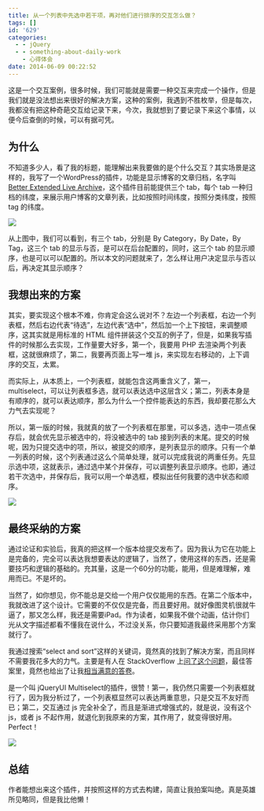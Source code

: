 ```yaml
---
title: 从一个列表中先选中若干项，再对他们进行排序的交互怎么做？
tags: []
id: '629'
categories:
  - - jQuery
  - - something-about-daily-work
    - 心得体会
date: 2014-06-09 00:22:52
---
```


这是一个交互案例，很多时候，我们可能就是需要一种交互来完成一个操作，但是我们就是没法想出来很好的解决方案，这种的案例，我遇到不胜枚举，但是每次，我都没有把这种奇葩交互给记录下来，今次，我就想到了要记录下来这个事情，以便今后查倒的时候，可以有据可凭。

## 为什么

不知道多少人，看了我的标题，能理解出来我要做的是个什么交互？其实场景是这样的，我写了一个WordPress的插件，功能是显示博客的文章归档，名字叫 [Better Extended Live Archive](http://wordpress.org/plugins/better-extended-live-archive/)，这个插件目前能提供三个 tab，每个 tab 一种归档的纬度，来展示用户博客的文章列表，比如按照时间纬度，按照分类纬度，按照 tag 的纬度。

![](https://www.evernote.com/shard/s44/sh/5a8993a1-0cdc-4bc2-8052-7e2d44eccde1/b2559deec5cceb48e3df65a4669cfa5b/deep/0/Archives.png)

从上图中，我们可以看到，有三个 tab，分别是 By Category，By Date，By Tag，这三个 tab 的显示与否，是可以在后台配置的，同时，这三个 tab 的显示顺序，也是可以可以配置的。所以本文的问题就来了，怎么样让用户决定显示与否以后，再决定其显示顺序？

## 我想出来的方案

其实，要实现这个根本不难，你肯定会这么说对不？左边一个列表框，右边一个列表框，然后右边代表“待选”，左边代表“选中”，然后加一个上下按钮，来调整顺序，这其实就是用标准的 HTML 组件拼装这个交互的例子了，但是，如果我写插件的时候那么去实现，工作量要大好多，第一个，我要用 PHP 去渲染两个列表框，这就很麻烦了，第二，我要再页面上写一堆 js，来实现左右移动的，上下调序的交互，太累。

而实际上，从本质上，一个列表框，就能包含这两重含义了，第一，multiselect，可以让列表框多选，就可以表达选中这层含义；第二，列表本身是有顺序的，就可以表达顺序，那么为什么一个控件能表达的东西，我却要花那么大力气去实现呢？

所以，第一版的时候，我就真的放了一个列表框在那里，可以多选，选中一项点保存后，就会优先显示被选中的，将没被选中的 tab 接到列表的末尾。提交的时候呢，因为只提交选中的项，所以，被提交的顺序，是列表显示的顺序。只有一个单一列表的时候，这个列表通过这么个简单处理，就可以完成我说的两重任务。先显示选中项，这就表示，通过选中某个并保存，可以调整列表显示顺序。也即，通过若干次选中，并保存后，我可以用一个单选框，模拟出任何我要的选中状态和顺序。

![](https://www.evernote.com/shard/s44/sh/0d7d0e28-2a19-4682-acca-551b9a1543a3/859575d37b0469d781ae451fb1c0b1c8/deep/0/Better-Extended-Live-Archive-Options---Becomin'-Charles---WordPress.png)

## 最终采纳的方案

通过论证和实验后，我真的把这样一个版本给提交发布了。因为我认为它在功能上是完备的，完全可以表达我想要表达的逻辑了，当然了，使用这样的东西，还是需要技巧和逻辑的基础的。充其量，这是一个60分的功能，能用，但是难理解，难用而已。不是坏的。

当然了，如你想见，你不能总是交给一个用户仅仅能用的东西。在第二个版本中，我就改进了这个设计。它需要的不仅仅是完备，而且要好用。就好像图灵机很就牛逼了，那又怎么样，我还是需要iPad。作为读者，如果我不做个动画，估计你们光从文字描述都看不懂我在说什么，不过没关系，你只要知道我最终采用那个方案就行了。

我通过搜索“select and sort”这样的关键词，竟然真的找到了解决方案，而且同样不需要我花多大的力气。主要是有人在 StackOverflow 上[问了这个问题](http://stackoverflow.com/questions/11134417/jquery-ui-sortable-on-select-options)，最佳答案里，竟然也给出了让我[相当满意的答卷](http://jsfiddle.net/QRv6d/)。

是一个叫 jQueryUI Multiselect的插件，很赞！第一，我仍然只需要一个列表框就行了，因为我分析过了，一个列表框显然可以表达两重意思，只是交互不友好而已；第二，交互通过 js 完全补全了，而且是渐进式增强式的，就是说，没有这个 js，或者 js 不起作用，就退化到我原来的方案，其作用了，就变得很好用。Perfect！

![](https://www.evernote.com/shard/s44/sh/455183a5-3ee4-41b6-91a2-3eeb05100022/37993b9b50e0cb257b2a3098cca980ba/deep/0/Edit-fiddle---JSFiddle.png)

## 总结

作者能想出来这个插件，并按照这样的方式去构建，简直让我拍案叫绝。真是英雄所见略同，但是我比他懒！